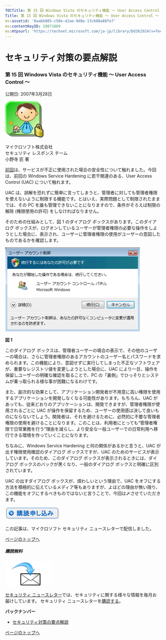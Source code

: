 ```yaml
---
TOCTitle: 第 15 回 Windows Vista のセキュリティ機能 ～ User Access Control ～
Title: 第 15 回 Windows Vista のセキュリティ機能 ～ User Access Control ～
ms:assetid: '0aabb805-c58e-42ae-9d8e-13c688a88fe7'
ms:contentKeyID: 19871869
ms:mtpsurl: 'https://technet.microsoft.com/ja-jp/library/Dd362924(v=TechNet.10)'
---
```


セキュリティ対策の要点解説
==========================

### 第 15 回 Windows Vista のセキュリティ機能 ～ User Access Control ～

公開日: 2007年3月28日

![](images/Dd362924.SecPoint(ja-jp,TechNet.10).gif)

マイクロソフト株式会社  
セキュリティ レスポンス チーム  
小野寺 匠 著

[前回](https://technet.microsoft.com/ja-jp/library/c1597167-8f2f-4d00-abe9-9c2bec400431(v=TechNet.10))は、サービスが不正に使用された場合の安全性について触れました。今回は、前回の Windows Service Hardening に若干関連のある、User Access Control (UAC) について触れます。

UAC は、誤解を恐れずに簡単に言ってしまうと、管理者に対しても管理者権限を使えないように制限する機能です。とはいえ、実際問題として制限されたままでは、その PC を誰も管理できないことになりますので、条件がそろえば制限の解除 (権限使用の許可) をしなければなりません。

そのための仕組みとして、図 1 のダイアログ ボックスがあります。このダイアログ ボックスが、ログオンしているユーザーが管理者権限の必要な操作をしようとした場合に、表示され、ユーザーに管理者権限の使用がユーザーの意図したものであるかを確認します。

![](images/Dd362924.secpoint0015_01(ja-jp,TechNet.10).gif)

**図 1**

このダイアログ ボックスは、管理者ユーザーの場合の表示で、その他のユーザーの場合は、さらに管理者権限のあるアカウントのユーザー名とパスワードを求められます。この機能により、意図せずに実行してしまった不正なソフトウェアが、重要なレジストリ値を変更しようとした場合に、UAC により一旦、操作を保留しユーザーの明確な確認を取ることで、PC の「裏側」でひっそりとシステムが乗っ取られる様な事が困難になるわけです。

また、副次的な効果として、アプリケーション開発者が不用意に高い権限を使用するアプリケーションを開発しなくなる可能性があります。もちろん、UAC があっても、従来どおりのアプリケーションは、開発できますが、管理者権限が使用されるごとに UAC が操作を保留するため、ユーザーの使用感は決して良いものにならないでしょう。開発者は、それを避けるために、必然的に不要な管理者権限の使用を避けることになります。このことは、利用者にとっても“管理者権限で日常業務を行う”理由を減らし、より安全な一般ユーザーでの日常利用へ移行できる環境を作っていくことになります。

ちなみに、Windows Service Hardening と何の関係があるかと言うと、UAC が出す権限使用確認のダイアログ ボックスですが、UAC のためのサービスが表示しています。そのため、このダイアログ ボックスが表示されるときには、ダイアログ ボックスのバックが黒くなり、一般のダイアログ ボックスと明確に区別されています。

UAC の出すダイアログ ボックスが、煩わしいという理由で、UAC をオフにする方法を積極的に伝えているメディア等もありますが、よほどの理由が無い限り、この機能をオフにするべきものではないと言うことで、今回は〆させていただきます。

[![](images/Dd362924.btn_reg_today(ja-jp,TechNet.10).jpg)](https://technet.microsoft.com/ja-jp/library/d2607610-3137-420b-9bbf-2552bec68922(v=TechNet.10))

この記事は、マイクロソフト セキュリティ ニュースレターで配信しました。

[](#mainsection)[ページのトップへ](#mainsection)

##### 購読無料

![](images/Dd362924.subscribe(ja-jp,TechNet.10).gif)

[セキュリティ ニュースレター](http://www.microsoft.com/japan/technet/security/secnews/default.mspx)では、セキュリティに関する様々な情報を毎月お届けしています。
セキュリティ ニュースレターを[購読する](https://technet.microsoft.com/ja-jp/library/d2607610-3137-420b-9bbf-2552bec68922(v=TechNet.10))。

**バックナンバー**
-   [セキュリティ対策の要点解説](https://technet.microsoft.com/ja-jp/library/f301b3b4-fdcc-43f8-846e-135538db4edf(v=TechNet.10))

[](#mainsection)[ページのトップへ](#mainsection)
